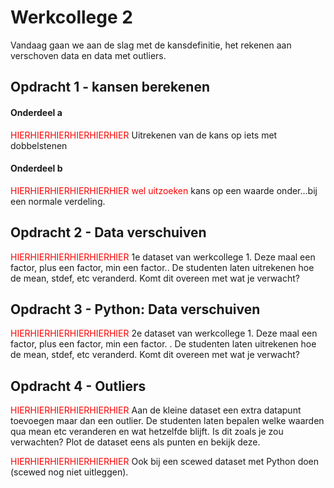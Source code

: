# Werkcollege 2

Vandaag gaan we aan de slag met de kansdefinitie, het rekenen aan verschoven data en data met outliers.

## Opdracht 1 - kansen berekenen

#### Onderdeel a

<span style="color:red">HIERHIERHIERHIERHIERHIER</span>
Uitrekenen van de kans op iets met dobbelstenen

#### Onderdeel b

<span style="color:red">HIERHIERHIERHIERHIERHIER wel uitzoeken</span>
kans op een waarde onder...bij een normale verdeling.

## Opdracht 2 - Data verschuiven

<span style="color:red">HIERHIERHIERHIERHIERHIER</span>
1e dataset van werkcollege 1. Deze maal een factor, plus een factor, min een factor.. De studenten laten uitrekenen hoe de mean, stdef, etc veranderd. Komt dit overeen met wat je verwacht?

## Opdracht 3 - Python: Data verschuiven

<span style="color:red">HIERHIERHIERHIERHIERHIER</span>
2e dataset van werkcollege 1. Deze maal een factor, plus een factor, min een factor. . De studenten laten uitrekenen hoe de mean, stdef, etc veranderd. Komt dit overeen met wat je verwacht?

## Opdracht 4 - Outliers

<span style="color:red">HIERHIERHIERHIERHIERHIER</span>
Aan de kleine dataset een extra datapunt toevoegen maar dan een outlier. De studenten laten bepalen welke waarden qua mean etc veranderen en wat hetzelfde blijft. Is dit zoals je zou verwachten? Plot de dataset eens als punten en bekijk deze.

<span style="color:red">HIERHIERHIERHIERHIERHIER</span>
Ook bij een scewed dataset met Python doen (scewed nog niet uitleggen).
